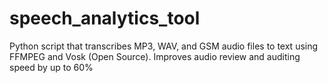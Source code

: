 # speech_analytics_tool
Python script that transcribes MP3, WAV, and GSM audio files to text using FFMPEG and Vosk (Open Source). Improves audio review and auditing speed by up to 60%
